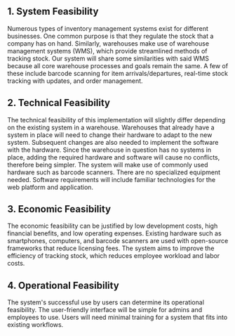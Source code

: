 ## 1. System Feasibility
Numerous types of inventory management systems exist for different businesses. One common purpose is that they regulate the stock that a company has on hand. Similarly, warehouses make use of warehouse management systems (WMS), which provide streamlined methods of tracking stock. Our system will share some similarities with said WMS because all core warehouse processes and goals remain the same. A few of these include barcode scanning for item arrivals/departures, real-time stock tracking with updates, and order management.
## 2. Technical Feasibility
The technical feasibility of this implementation will slightly differ depending on the existing system in a warehouse. Warehouses that already have a system in place will need to change their hardware to adapt to the new system. Subsequent changes are also needed to implement the software with the hardware. Since the warehouse in question has no systems in place, adding the required hardware and software will cause no conflicts, therefore being simpler. The system will make use of commonly used hardware such as barcode scanners. There are no specialized equipment needed. Software requirements will include familiar technologies for the web platform and application.
## 3. Economic Feasibility
The economic feasibility can be justified by low development costs, high financial benefits, and low operating expenses. Existing hardware such as smartphones, computers, and barcode scanners are used with open-source frameworks that reduce licensing fees. The system aims to improve the efficiency of tracking stock, which reduces employee workload and labor costs.
## 4. Operational Feasibility
The system's successful use by users can determine its operational feasibility. The user-friendly interface will be simple for admins and employees to use.  Users will need minimal training for a system that fits into existing workflows.
